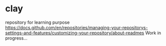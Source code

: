 # clay
repository for learning purpose
https://docs.github.com/en/repositories/managing-your-repositorys-settings-and-features/customizing-your-repository/about-readmes
Work in progress...
